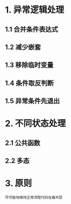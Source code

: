 # 1. 异常逻辑处理
## 1.1 合并条件表达式
## 1.2 减少嵌套
## 1.3 移除临时变量
## 1.4 条件取反判断
## 1.5 异常条件先退出
# 2. 不同状态处理
## 2.1 公共函数
## 2.2 多态
# 3. 原则
    尽可能地维持正常流程代码在最外层